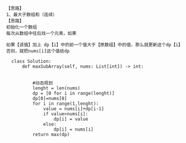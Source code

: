     【思路】
    1、最大子数组和（连续）
    【思路】
    初始化一个数组
    每次从数组中往后找一个元素，如果
    
    如果【该值】加上 dp【i】中的前一个值大于【原数组】中的值，那么就更新这个dp【i】
    否则，就把nums[i]这个值给dp

      class Solution:
          def maxSubArray(self, nums: List[int]) -> int:


              #动态规划
              lenght = len(nums)
              dp = [0 for i in range(lenght)]
              dp[0]=nums[0]
              for i in range(1,lenght):
                  value = nums[i]+dp[i-1]
                  if value>nums[i]:
                      dp[i] = value
                  else:
                      dp[i] = nums[i]
              return max(dp)
